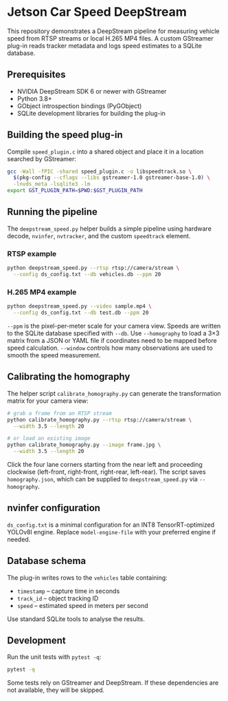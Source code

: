 # Jetson Car Speed DeepStream

This repository demonstrates a DeepStream pipeline for measuring vehicle speed from RTSP streams or local H.265 MP4 files. A custom GStreamer plug-in reads tracker metadata and logs speed estimates to a SQLite database.

## Prerequisites

* NVIDIA DeepStream SDK 6 or newer with GStreamer
* Python 3.8+
* GObject introspection bindings (PyGObject)
* SQLite development libraries for building the plug-in

## Building the speed plug-in

Compile `speed_plugin.c` into a shared object and place it in a location searched by GStreamer:

```bash
gcc -Wall -fPIC -shared speed_plugin.c -o libspeedtrack.so \
  $(pkg-config --cflags --libs gstreamer-1.0 gstreamer-base-1.0) \
  -lnvds_meta -lsqlite3 -lm
export GST_PLUGIN_PATH=$PWD:$GST_PLUGIN_PATH
```

## Running the pipeline

The `deepstream_speed.py` helper builds a simple pipeline using hardware decode, `nvinfer`, `nvtracker`, and the custom `speedtrack` element.

### RTSP example

```bash
python deepstream_speed.py --rtsp rtsp://camera/stream \
  --config ds_config.txt --db vehicles.db --ppm 20
```

### H.265 MP4 example

```bash
python deepstream_speed.py --video sample.mp4 \
  --config ds_config.txt --db test.db --ppm 20
```

`--ppm` is the pixel-per-meter scale for your camera view. Speeds are written to the SQLite database specified with `--db`.
Use `--homography` to load a 3×3 matrix from a JSON or YAML file if coordinates
need to be mapped before speed calculation.
`--window` controls how many observations are used to smooth the speed
measurement.

## Calibrating the homography

The helper script `calibrate_homography.py` can generate the transformation
matrix for your camera view:

```bash
# grab a frame from an RTSP stream
python calibrate_homography.py --rtsp rtsp://camera/stream \
  --width 3.5 --length 20

# or load an existing image
python calibrate_homography.py --image frame.jpg \
  --width 3.5 --length 20
```

Click the four lane corners starting from the near left and proceeding clockwise
(left-front, right-front, right-rear, left-rear). The script saves
`homography.json`, which can be supplied to `deepstream_speed.py` via
`--homography`.

## nvinfer configuration

`ds_config.txt` is a minimal configuration for an INT8 TensorRT-optimized YOLOv8l engine. Replace `model-engine-file` with your preferred engine if needed.

## Database schema

The plug-in writes rows to the `vehicles` table containing:

- `timestamp` – capture time in seconds
- `track_id` – object tracking ID
- `speed` – estimated speed in meters per second

Use standard SQLite tools to analyse the results.

## Development

Run the unit tests with `pytest -q`:

```bash
pytest -q
```

Some tests rely on GStreamer and DeepStream. If these dependencies are not
available, they will be skipped.
